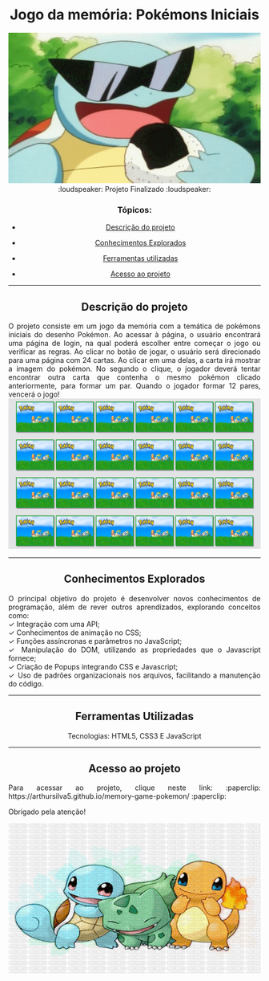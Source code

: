 <div align="center">
<h1 align="center">Jogo da memória: Pokémons Iniciais</h1>
<img src="./imagens/squirtle.gif" width="100%" height="300px"/>

<div align="center">
    :loudspeaker:  Projeto Finalizado  :loudspeaker:
</div  

<hr>

### Tópicos:

- [Descrição do projeto](#descrição-do-projeto)

- [Conhecimentos Explorados](#conhecimentos-explorados)

- [Ferramentas utilizadas](#ferramentas-utilizadas)

- [Acesso ao projeto](#acesso-ao-projeto)

<hr>

## Descrição do projeto 
<p align="justify">
  O projeto consiste em um jogo da memória com a temática de pokémons iniciais do desenho Pokémon. Ao acessar à página, o usuário encontrará uma página de login, na qual poderá escolher entre começar o jogo ou verificar as regras.
  Ao clicar no botão de jogar, o usuário será direcionado para uma página com 24 cartas. Ao clicar em uma delas, a carta irá mostrar a imagem do pokémon. No segundo o clique, o jogador deverá tentar encontrar outra carta que contenha o mesmo pokémon clicado anteriormente, para formar um par. Quando o jogador formar 12 pares, vencerá o jogo! <br>

  <img src="./imagens/tabuleiroImagem.png" width="100%" height="300px"/>
</p>
  
<hr>

## Conhecimentos Explorados

<p align="justify">
O principal objetivo do projeto é desenvolver novos conhecimentos de programação, além de rever outros aprendizados, explorando conceitos como: <br>
  ✓ Integração com uma API; <br>
  ✓ Conhecimentos de animação no CSS; <br>
  ✓ Funções assíncronas e parâmetros no JavaScript; <br>
  ✓ Manipulação do DOM, utilizando as propriedades que o Javascript fornece; <br>
  ✓ Criação de Popups integrando CSS e Javascript; <br>
  ✓ Uso de padrões organizacionais nos arquivos, facilitando a manutenção do código. <br>
</p>

<hr>

## Ferramentas Utilizadas

<p align="justify>
Editor de código: <img src="https://img.shields.io/badge/Visual_Studio_Code-0078D4?style=for-the-badge&logo=visual%20studio%20code&logoColor=white">
Tecnologias: HTML5, CSS3 E JavaScript
</p>

<hr>

## Acesso ao projeto

<p align="justify">
Para acessar ao projeto, clique neste link: :paperclip: https://arthursilva5.github.io/memory-game-pokemon/ :paperclip:
</p>
<p align="justify">
Obrigado pela atenção!
</p>
<img src="./imagens/iniciais.gif" width="100%" height="300px"/>
